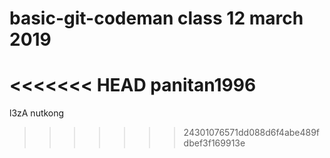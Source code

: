 # basic-git-codeman class 12 march 2019
<<<<<<< HEAD
panitan1996
=======
l3zA
nutkong
>>>>>>> 24301076571dd088d6f4abe489fdbef3f169913e

